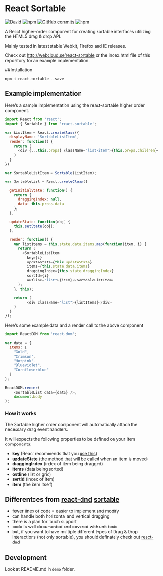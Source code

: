 # React Sortable


[![David](https://david-dm.org/danielstocks/react-sortable.svg)](https://david-dm.org/danielstocks/react-sortable)
[![npm](https://img.shields.io/npm/v/react-sortable.svg)](https://www.npmjs.com/package/react-sortable)
[![GitHub commits](https://img.shields.io/github/commits-since/danielstocks/react-sortable/1.0.1.svg?maxAge=2592000)]()
[![npm](https://img.shields.io/npm/dt/react-sortable.svg?maxAge=2592000)](https://www.npmjs.com/package/react-sortable)


A React higher-order component for creating sortable interfaces
utilizing the HTML5 drag & drop API.

Mainly tested in latest stable Webkit, Firefox and IE releases.

Check out http://webcloud.se/react-sortable or the index.html file of this repository
for an example implementation.

##Installation

`npm i react-sortable --save`

## Example implementation

Here's a sample implementation using the react-sortable higher order component.

```js
import React from 'react';
import { Sortable } from 'react-sortable';

var ListItem = React.createClass({
  displayName: 'SortableListItem',
  render: function() {
    return (
      <div {...this.props} className="list-item">{this.props.children}</div>
    )
  }
})

var SortableListItem = Sortable(ListItem);

var SortableList = React.createClass({

  getInitialState: function() {
    return {
      draggingIndex: null,
      data: this.props.data
    };
  },

  updateState: function(obj) {
    this.setState(obj);
  },

  render: function() {
    var listItems = this.state.data.items.map(function(item, i) {
      return (
        <SortableListItem
          key={i}
          updateState={this.updateState}
          items={this.state.data.items}
          draggingIndex={this.state.draggingIndex}
          sortId={i}
          outline="list">{item}</SortableListItem>
      );
    }, this);

    return (
          <div className="list">{listItems}</div>
    )
  }
});

```

Here's some example data and a render call to the above component

```js
import ReactDOM from 'react-dom';

var data = {
  items: [
    "Gold",
    "Crimson",
    "Hotpink",
    "Blueviolet",
    "Cornflowerblue"
  ]
};

ReactDOM.render(
    <SortableList data={data} />,
    document.body
);
```


### How it works

The Sortable higher order component will automatically attach the necessary drag event handlers.

It will expects the following properties to be defined on your Item components:

- **key** (React recommends that you [use this](http://facebook.github.io/react/docs/reconciliation.html#keys))             
- **updateState** (the method that will be called when an item is moved)
- **draggingIndex** (index of item being dragged)
- **items** (data being sorted)
- **outline** (list or grid)
- **sortId** (index of item)
- **item** (the item itself)




## Differentces from [react-dnd](http://gaearon.github.io/react-dnd) [sortable](http://gaearon.github.io/react-dnd/examples-sortable-simple.html)
- fewer lines of code = easier to implement and modify
- can handle both horizontal and vertical dragging
- there is a plan for touch support
- code is well documented and covered with unit tests
- but, if you want to have multiple different types of Drag & Drop interactions (not only sortable), you should definately check out [react-dnd](http://gaearon.github.io/react-dnd)

## Development

Look at README.md in `demo` folder.

